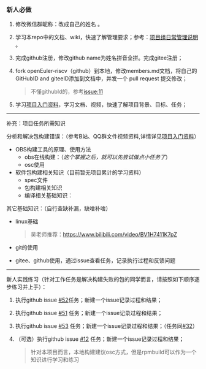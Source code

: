 ### 新人必做
1. 修改微信群昵称：改成自己的姓名 。

2. 学习本repo中的文档、wiki，快速了解管理要求；参考：[项目组日常管理说明](https://github.com/plctlab/openEuler-riscv/wiki/%E9%A1%B9%E7%9B%AE%E7%BB%84%E6%97%A5%E5%B8%B8%E7%AE%A1%E7%90%86%E8%AF%B4%E6%98%8E) 。

3. 完成github注册，修改github name为姓名拼音全拼。完成gitee注册；

4. fork openEuler-riscv（github）到本地，修改members.md文档，将自己的GitHubID and giteeID添加到文档中，并发一个 pull request 提交修改； 
   > 不懂githubId的，参考[issue:11](https://github.com/plctlab/openEuler-riscv/issues/11)

5. 学习[项目入门资料](https://github.com/plctlab/openEuler-riscv/blob/main/quicklystartbuild/welcome.md)，学习文档、视频，快速了解项目背景、目标、任务；


---

补充：项目任务所需知识

分析和解决包构建错误：（参考B站、QQ群文件视频资料,详情详见[项目入门资料](https://github.com/plctlab/openEuler-riscv/blob/main/quicklystartbuild/welcome.md)）
- OBS构建工具的原理、使用方法
    - obs在线构建：（_这个掌握之后，就可以先尝试做点小任务了_）
    - osc使用
- 软件包构建相关知识（目前暂无项目累计的学习资料）
    - spec文件
    - 包构建相关知识
    - 编译相关基础知识：

其它基础知识：（自行查缺补漏，缺啥补啥）
- linux基础
  > 吴老师推荐：https://www.bilibili.com/video/BV1H7411K7pZ

- git的使用
- gitee、github使用，通过issue查看任务，记录执行过程和反馈问题


---
新人实践练习（针对工作任务是解决构建失败的包的同学而言，请按照如下顺序逐步练习并上手）：
1. 执行github issue [#52](https://github.com/plctlab/openEuler-riscv/issues/52)任务；新建一个issue记录过程和结果；

1. 执行github issue [#51](https://github.com/plctlab/openEuler-riscv/issues/51) 任务；新建一个issue记录过程和结果；

1. 执行github issue [#53](https://github.com/plctlab/openEuler-riscv/issues/53) 任务；新建一个issue记录过程和结果；（任务同[#32](https://github.com/plctlab/openEuler-riscv/issues/32)）


1. （可选）执行github issue [#12](https://github.com/plctlab/openEuler-riscv/issues/12) 任务；新建一个issue记录过程和结果；
    > 针对本项目而言，本地构建建议osc方式，但是rpmbuild可以作为一个知识进行学习和练习




